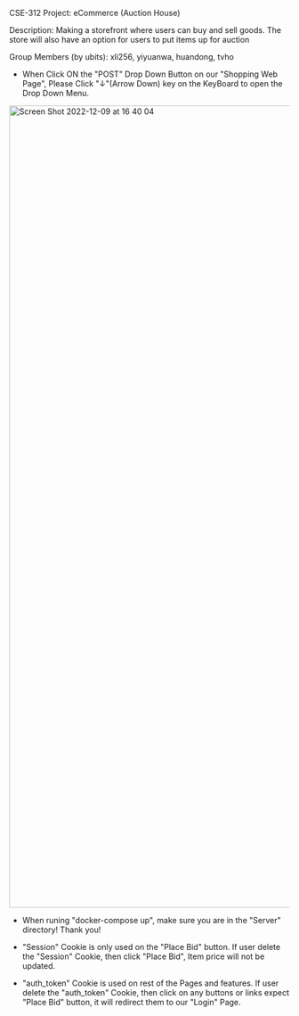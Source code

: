 CSE-312 Project: eCommerce (Auction House)

Description: Making a storefront where users can buy and sell goods. The store will also have an option for users to put items up for auction

Group Members (by ubits): xli256, yiyuanwa, huandong, tvho

* When Click ON the "POST" Drop Down Button on our "Shopping Web Page", Please Click "↓"(Arrow Down) key on the KeyBoard to open the Drop Down Menu.
<img width="1440" alt="Screen Shot 2022-12-09 at 16 40 04" src="https://user-images.githubusercontent.com/75594446/206800661-7bcccde0-2470-44e4-96ac-f7d916d4cd61.png">

* When runing "docker-compose up", make sure you are in the "Server" directory!
Thank you!

* "Session" Cookie is only used on the "Place Bid" button. If user delete the "Session" Cookie, then click "Place Bid", Item price will not be updated.
* "auth_token" Cookie is used on rest of the Pages and features. If user delete the "auth_token" Cookie, then click on any buttons or links expect "Place Bid" button, it will redirect them to our "Login" Page.
